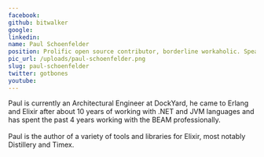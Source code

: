 ```yaml
---
facebook: 
github: bitwalker
google: 
linkedin: 
name: Paul Schoenfelder
position: Prolific open source contributor, borderline workaholic. Speaker @ ElixirConf, Code BEAM SF, LoneStar Elixir
pic_url: /uploads/paul-schoenfelder.png
slug: paul-schoenfelder
twitter: gotbones
youtube: 
---
```

<p>Paul is currently an Architectural Engineer at DockYard, he came to Erlang and Elixir after about 10 years of working with .NET and JVM languages and has spent the past 4 years working with the BEAM professionally.<br />
<br />
Paul is the author of a variety of tools and libraries for Elixir, most notably Distillery and Timex.</p>
